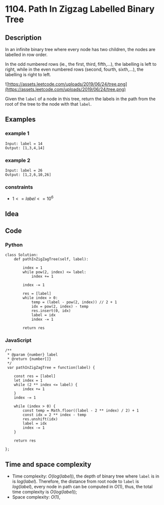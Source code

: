 # 1104. Path In Zigzag Labelled Binary Tree

## Description
In an infinite binary tree where every node has two children, the nodes are labelled in row order.

In the odd numbered rows (ie., the first, third, fifth,...), the labelling is left to right, while in the even numbered rows (second, fourth, sixth,...), the labelling is right to left.

![https://assets.leetcode.com/uploads/2019/06/24/tree.png](https://assets.leetcode.com/uploads/2019/06/24/tree.png)

Given the `label` of a node in this tree, return the labels in the path from the root of the tree to the node with that `label`.

## Examples
### example 1
```
Input: label = 14
Output: [1,3,4,14]
```

### example 2
```
Input: label = 26
Output: [1,2,6,10,26]
```

### constraints
- $1 <= label <= 10^6$

## Idea

## Code
### Python
```
class Solution:
    def pathInZigZagTree(self, label):

        index = 1
        while pow(2, index) <= label:
            index += 1
        
        index -= 1

        res = [label]
        while index > 0:
            temp = (label - pow(2, index)) // 2 + 1
            idx = pow(2, index) - temp
            res.insert(0, idx)
            label = idx
            index -= 1
        
        return res
```

### JavaScript
```
/**
 * @param {number} label
 * @return {number[]}
 */
 var pathInZigZagTree = function(label) {
    
    const res = [label]
    let index = 1
    while (2 ** index <= label) {
        index += 1
    }
    index -= 1

    while (index > 0) {
        const temp = Math.floor((label - 2 ** index) / 2) + 1
        const idx = 2 ** index - temp
        res.unshift(idx)
        label = idx
        index -= 1
    }

    return res

};
```

## Time and space complexity
- Time complexity: $O(log(label))$, the depth of binary tree where `label` is in is $log(label)$. Therefore, the distance from root node to `label` is $log(label)$, every node in path can be computed in $O(1)$, thus, the total time complexity is $O(log(label))$;
- Space complexity: $O(1)$, 